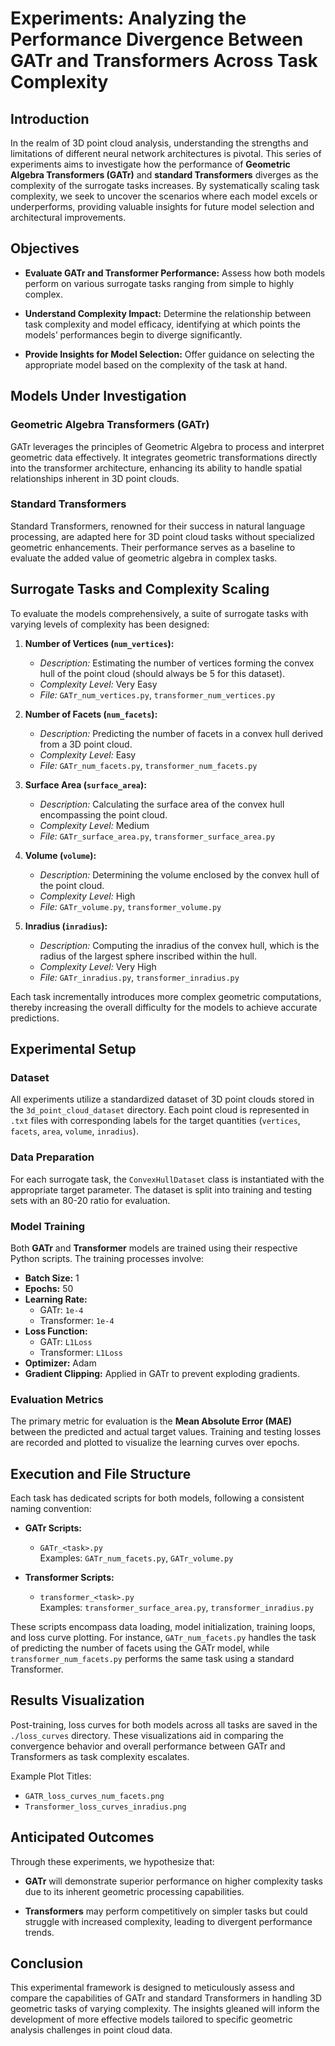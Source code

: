 # Experiments: Analyzing the Performance Divergence Between GATr and Transformers Across Task Complexity

## Introduction

In the realm of 3D point cloud analysis, understanding the strengths and limitations of different neural network architectures is pivotal. This series of experiments aims to investigate how the performance of **Geometric Algebra Transformers (GATr)** and **standard Transformers** diverges as the complexity of the surrogate tasks increases. By systematically scaling task complexity, we seek to uncover the scenarios where each model excels or underperforms, providing valuable insights for future model selection and architectural improvements.

## Objectives

- **Evaluate GATr and Transformer Performance:** Assess how both models perform on various surrogate tasks ranging from simple to highly complex.
  
- **Understand Complexity Impact:** Determine the relationship between task complexity and model efficacy, identifying at which points the models’ performances begin to diverge significantly.
  
- **Provide Insights for Model Selection:** Offer guidance on selecting the appropriate model based on the complexity of the task at hand.

## Models Under Investigation

### Geometric Algebra Transformers (GATr)

GATr leverages the principles of Geometric Algebra to process and interpret geometric data effectively. It integrates geometric transformations directly into the transformer architecture, enhancing its ability to handle spatial relationships inherent in 3D point clouds.

### Standard Transformers

Standard Transformers, renowned for their success in natural language processing, are adapted here for 3D point cloud tasks without specialized geometric enhancements. Their performance serves as a baseline to evaluate the added value of geometric algebra in complex tasks.

## Surrogate Tasks and Complexity Scaling

To evaluate the models comprehensively, a suite of surrogate tasks with varying levels of complexity has been designed:


1. **Number of Vertices (`num_vertices`):**  
   - *Description:* Estimating the number of vertices forming the convex hull of the point cloud (should always be 5 for this dataset).
   - *Complexity Level:* Very Easy 
   - *File:* `GATr_num_vertices.py`, `transformer_num_vertices.py`

2. **Number of Facets (`num_facets`):**  
   - *Description:* Predicting the number of facets in a convex hull derived from a 3D point cloud.
   - *Complexity Level:* Easy
   - *File:* `GATr_num_facets.py`, `transformer_num_facets.py`


3. **Surface Area (`surface_area`):**  
   - *Description:* Calculating the surface area of the convex hull encompassing the point cloud.
   - *Complexity Level:* Medium 
   - *File:* `GATr_surface_area.py`, `transformer_surface_area.py`

4. **Volume (`volume`):**  
   - *Description:* Determining the volume enclosed by the convex hull of the point cloud.
   - *Complexity Level:* High  
   - *File:* `GATr_volume.py`, `transformer_volume.py`

5. **Inradius (`inradius`):**  
   - *Description:* Computing the inradius of the convex hull, which is the radius of the largest sphere inscribed within the hull.
   - *Complexity Level:* Very High  
   - *File:* `GATr_inradius.py`, `transformer_inradius.py`

Each task incrementally introduces more complex geometric computations, thereby increasing the overall difficulty for the models to achieve accurate predictions.

## Experimental Setup

### Dataset

All experiments utilize a standardized dataset of 3D point clouds stored in the `3d_point_cloud_dataset` directory. Each point cloud is represented in `.txt` files with corresponding labels for the target quantities (`vertices`, `facets`, `area`, `volume`, `inradius`).

### Data Preparation

For each surrogate task, the `ConvexHullDataset` class is instantiated with the appropriate target parameter. The dataset is split into training and testing sets with an 80-20 ratio for  evaluation.

### Model Training

Both **GATr** and **Transformer** models are trained using their respective Python scripts. The training processes involve:

- **Batch Size:** 1  
- **Epochs:** 50  
- **Learning Rate:**  
  - GATr: `1e-4`  
  - Transformer: `1e-4`  
- **Loss Function:**  
  - GATr: `L1Loss`  
  - Transformer: `L1Loss`  
- **Optimizer:** Adam  
- **Gradient Clipping:** Applied in GATr to prevent exploding gradients.

### Evaluation Metrics

The primary metric for evaluation is the **Mean Absolute Error (MAE)** between the predicted and actual target values. Training and testing losses are recorded and plotted to visualize the learning curves over epochs.

## Execution and File Structure

Each task has dedicated scripts for both models, following a consistent naming convention:

- **GATr Scripts:**
  - `GATr_<task>.py`  
    Examples: `GATr_num_facets.py`, `GATr_volume.py`

- **Transformer Scripts:**
  - `transformer_<task>.py`  
    Examples: `transformer_surface_area.py`, `transformer_inradius.py`

These scripts encompass data loading, model initialization, training loops, and loss curve plotting. For instance, `GATr_num_facets.py` handles the task of predicting the number of facets using the GATr model, while `transformer_num_facets.py` performs the same task using a standard Transformer.

## Results Visualization

Post-training, loss curves for both models across all tasks are saved in the `./loss_curves` directory. These visualizations aid in comparing the convergence behavior and overall performance between GATr and Transformers as task complexity escalates.

Example Plot Titles:
- `GATR_loss_curves_num_facets.png`
- `Transformer_loss_curves_inradius.png`

## Anticipated Outcomes

Through these experiments, we hypothesize that:

- **GATr** will demonstrate superior performance on higher complexity tasks due to its inherent geometric processing capabilities.
  
- **Transformers** may perform competitively on simpler tasks but could struggle with increased complexity, leading to divergent performance trends.

## Conclusion

This experimental framework is designed to meticulously assess and compare the capabilities of GATr and standard Transformers in handling 3D geometric tasks of varying complexity. The insights gleaned will inform the development of more effective models tailored to specific geometric analysis challenges in point cloud data.
